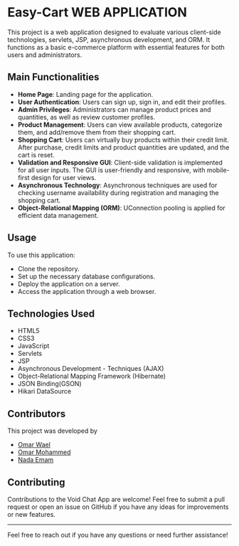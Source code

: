 
# Easy-Cart WEB APPLICATION

This project is a web application designed to evaluate various client-side technologies, servlets, JSP, asynchronous development, and ORM. It functions as a basic e-commerce platform with essential features for both users and administrators.


## Main Functionalities
- **Home Page**: Landing page for the application.
- **User Authentication**: Users can sign up, sign in, and edit their profiles.
- **Admin Privileges**: Administrators can manage product prices and quantities, as well as review customer profiles.
- **Product Management**: Users can view available products, categorize them, and add/remove them from their shopping cart.
- **Shopping Cart**: Users can virtually buy products within their credit limit. After purchase, credit limits and product quantities are updated, and the cart is reset.
- **Validation and Responsive GUI**: Client-side validation is implemented for all user inputs. The GUI is user-friendly and responsive, with mobile-first design for user views.
- **Asynchronous Technology**: Asynchronous techniques are used for checking username availability during registration and managing the shopping cart.
- **Object-Relational Mapping (ORM)**: UConnection pooling is applied for efficient data management.

## Usage
To use this application:

- Clone the repository.
- Set up the necessary database configurations.
- Deploy the application on a server.
- Access the application through a web browser.
## Technologies Used
- HTML5
- CSS3
- JavaScript
- Servlets
- JSP
- Asynchronous Development  - Techniques (AJAX)
- Object-Relational Mapping Framework (Hibernate)
- JSON Binding(GSON)
- Hikari DataSource
## Contributors
This project was developed by

- [Omar Wael](https://github.com/omarwaels)
- [Omar Mohammed](https://github.com/Omar-Abdelmutaleb)
- [Nada Emam](https://github.com/chamehleon)
## Contributing

Contributions to the Void Chat App are welcome! Feel free to submit a pull request or open an issue on GitHub if you have any ideas for improvements or new features.

---

Feel free to reach out if you have any questions or need further assistance!

